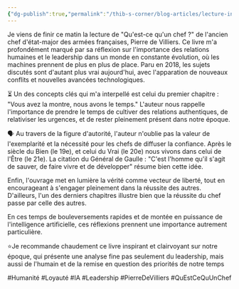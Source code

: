```yaml
---
{"dg-publish":true,"permalink":"/thib-s-corner/blog-articles/lecture-inspirante-qu-est-ce-qu-un-chef/"}
---
```



Je viens de finir ce matin la lecture de "Qu'est-ce qu'un chef ?" de l'ancien chef d'état-major des armées françaises, Pierre de Villiers. Ce livre m'a profondément marqué par sa réflexion sur l'importance des relations humaines et le leadership dans un monde en constante évolution, où les machines prennent de plus en plus de place. Paru en 2018, les sujets discutés sont d'autant plus vrai aujourd'hui, avec l'apparation de nouveaux conflits et nouvelles avancées technologiques. 

⏳ Un des concepts clés qui m'a interpellé est celui du premier chapitre : "Vous avez la montre, nous avons le temps." L'auteur nous rappelle l'importance de prendre le temps de cultiver des relations authentiques, de relativiser les urgences, et de rester pleinement présent dans notre époque.  
  
🗣️ Au travers de la figure d'autorité, l'auteur n'oublie pas la valeur de l'exemplarité et la nécessité pour les chefs de diffuser la confiance. Après le siècle du Bien (le 19e), et celui du Vrai (le 20e) nous vivons dans celui de l'Être (le 21e). La citation du Général de Gaulle : "C'est l'homme qu'il s'agit de sauver, de faire vivre et de développer" résume bien cette idée.  
  
Enfin, l'ouvrage met en lumière la vérité comme vecteur de liberté, tout en encourageant à s'engager pleinement dans la réussite des autres. D'ailleurs, l'un des derniers chapitres illustre bien que la réussite du chef passe par celle des autres.  
  
En ces temps de bouleversements rapides et de montée en puissance de l'intelligence artificielle, ces réflexions prennent une importance autrement particulière.  
  
⭐Je recommande chaudement ce livre inspirant et clairvoyant sur notre époque, qui présente une analyse fine pas seulement du leadership, mais aussi de l'humain et de la remise en question des priorités de notre temps

\#Humanité \#Loyauté \#IA \#Leadership \#PierreDeVilliers \#QuEstCeQuUnChef